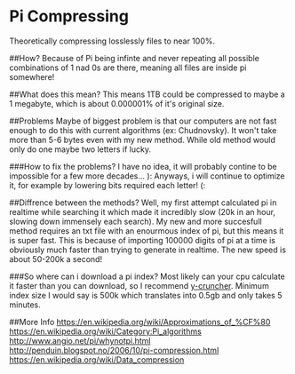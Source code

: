 # Pi Compressing
Theoretically compressing losslessly files to near 100%.

##How?
Because of Pi being infinte and never repeating all possible combinations of 1 nad 0s are there, meaning all files are inside pi somewhere!

##What does this mean?
This means 1TB could be compressed to maybe a 1 megabyte, which is about 0.000001% of it's original size.

##Problems
Maybe of biggest problem is that our computers are not fast enough to do this with current algorithms (ex: Chudnovsky).
It won't take more than 5-6 bytes even with my new method. While old method would only do one maybe two letters if lucky.

###How to fix the problems?
I have no idea, it will probably contine to be impossible for a few more decades... ):
Anyways, i will continue to optimize it, for example by lowering bits required each letter! (:

##Diffrence between the methods?
Well, my first attempt calculated pi in realtime while searching it which made it incredibly slow (20k in an hour, slowing down immensely each search).
My new and more succesfull method requires an txt file with an enourmous index of pi, but this means it is super fast. This is because of importing 100000 digits of pi at a time is obviously much faster than trying to generate in realtime. The new speed is about 50-200k a second!

###So where can i download a pi index?
Most likely can your cpu calculate it faster than you can download, so I recommend [y-cruncher](http://www.numberworld.org/y-cruncher/). Minimum index size I would say is 500k which translates into 0.5gb and only takes 5 minutes.


##More Info
https://en.wikipedia.org/wiki/Approximations_of_%CF%80
https://en.wikipedia.org/wiki/Category:Pi_algorithms
http://www.angio.net/pi/whynotpi.html
http://penduin.blogspot.no/2006/10/pi-compression.html
https://en.wikipedia.org/wiki/Data_compression
